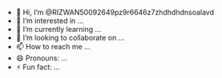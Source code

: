 - 👋 Hi, I’m @RIZWAN50092649pz9r6646z7zhdhdhdnsoalavd
- 👀 I’m interested in ...
- 🌱 I’m currently learning ...
- 💞️ I’m looking to collaborate on ...
- 📫 How to reach me ...
- 😄 Pronouns: ...
- ⚡ Fun fact: ...

<!---
RIZWAN50092649pz9r6646z7zhdhdhdnsoalavd/RIZWAN50092649pz9r6646z7zhdhdhdnsoalavd is a ✨ special ✨ repository because its `README.md` (this file) appears on your GitHub profile.
You can click the Preview link to take a look at your changes.
--->
